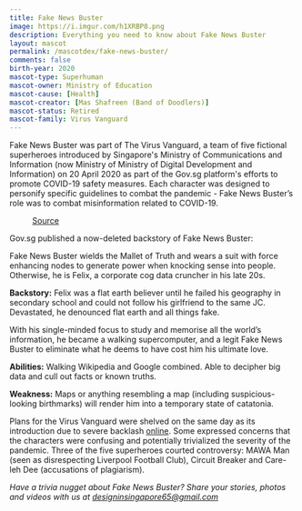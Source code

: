 ```yaml
---
title: Fake News Buster
image: https://i.imgur.com/h1XRBP8.png
description: Everything you need to know about Fake News Buster
layout: mascot
permalink: /mascotdex/fake-news-buster/
comments: false
birth-year: 2020
mascot-type: Superhuman
mascot-owner: Ministry of Education
mascot-cause: [Health]
mascot-creator: [Mas Shafreen (Band of Doodlers)]
mascot-status: Retired
mascot-family: Virus Vanguard
---
```


Fake News Buster was part of The Virus Vanguard, a team of five fictional superheroes introduced by Singapore's Ministry of Communications and Information (now Ministry of Ministry of Digital Development and Information) on 20 April 2020 as part of the Gov.sg platform's efforts to promote COVID-19 safety measures. Each character was designed to personify specific guidelines to combat the pandemic - Fake News Buster’s role was to combat misinformation related to COVID-19.

<figure>
  <img src="https://i.imgur.com/xB1ZWbr.jpg" alt="">
  <figcaption><a href="https://archive.ph/h1bIE">Source</a></figcaption>
</figure>

Gov.sg published a now-deleted backstory of Fake News Buster:

Fake News Buster wields the Mallet of Truth and wears a suit with force enhancing nodes to generate power when knocking sense into people. Otherwise, he is Felix, a corporate cog data cruncher in his late 20s.
 
<strong>Backstory:</strong>
Felix was a flat earth believer until he failed his geography in secondary school and could not follow his girlfriend to the same JC. Devastated, he denounced flat earth and all things fake.
 
With his single-minded focus to study and memorise all the world’s information, he became a walking supercomputer, and a legit Fake News Buster to eliminate what he deems to have cost him his ultimate love.
 
<strong>Abilities:</strong>
Walking Wikipedia and Google combined.
Able to decipher big data and cull out facts or known truths.
 
<strong>Weakness:</strong>
Maps or anything resembling a map (including suspicious-looking birthmarks) will render him into a temporary state of catatonia.

Plans for the Virus Vanguard were shelved on the same day as its introduction due to severe backlash <a href="https://www.channelnewsasia.com/singapore/covid-19-superhero-virus-vanguard-exit-a-day-after-introduced-765956">online</a>. Some expressed concerns that the characters were confusing and potentially trivialized the severity of the pandemic. Three of the five superheroes courted controversy: MAWA Man (seen as disrespecting Liverpool Football Club), Circuit Breaker and Care-leh Dee (accusations of plagiarism). 

<i>Have a trivia nugget about Fake News Buster? Share your stories, photos and videos with us at designinsingapore65@gmail.com</i>
